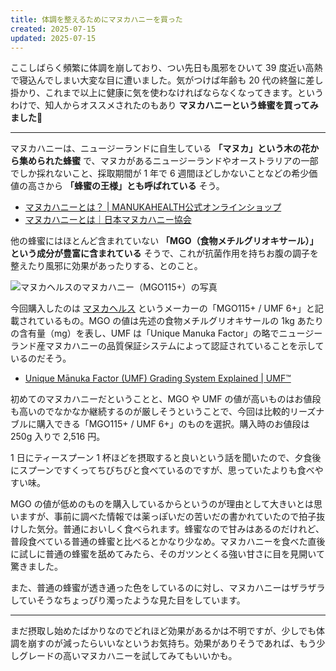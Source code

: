 ```yaml
---
title: 体調を整えるためにマヌカハニーを買った
created: 2025-07-15
updated: 2025-07-15
---
```


ここしばらく頻繁に体調を崩しており、つい先日も風邪をひいて 39 度近い高熱で寝込んでしまい大変な目に遭いました。気がつけば年齢も 20 代の終盤に差し掛かり、これまで以上に健康に気を使わなければならなくなってきます。というわけで、知人からオススメされたのもあり **マヌカハニーという蜂蜜を買ってみました🍯**

---

マヌカハニーは、ニュージーランドに自生している **「マヌカ」という木の花から集められた蜂蜜** で、マヌカがあるニュージーランドやオーストラリアの一部でしか採れないこと、採取期間が 1 年で 6 週間ほどしかないことなどの希少価値の高さから **「蜂蜜の王様」とも呼ばれている** そう。

- [マヌカハニーとは？ | MANUKAHEALTH公式オンラインショップ](https://manukahealth.jp/pages/about-manukahoney)
- [マヌカハニーとは｜日本マヌカハニー協会](http://j-manukahoney.jp/manukahoney)

他の蜂蜜にはほとんど含まれていない **「MGO（食物メチルグリオキサール）」という成分が豊富に含まれている** そうで、これが抗菌作用を持ちお腹の調子を整えたり風邪に効果があったりする、とのこと。

![マヌカヘルスのマヌカハニー（MGO115+）の写真](d71a788a-49bb-4ede-d8d8-64b1a1c7ec00)

今回購入したのは [マヌカヘルス](https://manukahealth.jp/) というメーカーの「MGO115+ / UMF 6+」と記載されているもの。MGO の値は先述の食物メチルグリオキサールの 1kg あたりの含有量（mg）を表し、UMF は「Unique Manuka Factor」の略でニュージーランド産マヌカハニーの品質保証システムによって認証されていることを示しているのだそう。

- [Unique Mānuka Factor (UMF) Grading System Explained | UMF™](https://www.umf.org.nz/jp/unique-manuka-factor/)

初めてのマヌカハニーだということと、MGO や UMF の値が高いものはお値段も高いのでなかなか継続するのが厳しそうということで、今回は比較的リーズナブルに購入できる「MGO115+ / UMF 6+」のものを選択。購入時のお値段は 250g 入りで 2,516 円。

1 日にティースプーン 1 杯ほどを摂取すると良いという話を聞いたので、夕食後にスプーンですくってちびちびと食べているのですが、思っていたよりも食べやすい味。

MGO の値が低めのものを購入しているからというのが理由として大きいとは思いますが、事前に調べた情報では薬っぽいだの苦いだの書かれていたので拍子抜けした気分。普通においしく食べられます。蜂蜜なので甘みはあるのだけれど、普段食べている普通の蜂蜜と比べるとかなり少なめ。マヌカハニーを食べた直後に試しに普通の蜂蜜を舐めてみたら、そのガツンとくる強い甘さに目を見開いて驚きました。

また、普通の蜂蜜が透き通った色をしているのに対し、マヌカハニーはザラザラしていそうなちょっぴり濁ったような見た目をしています。

---

まだ摂取し始めたばかりなのでどれほど効果があるかは不明ですが、少しでも体調を崩すのが減ったらいいなというお気持ち。効果がありそうであれば、もう少しグレードの高いマヌカハニーを試してみてもいいかも。

